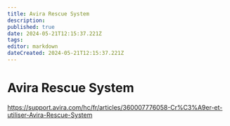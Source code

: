 ```yaml
---
title: Avira Rescue System
description: 
published: true
date: 2024-05-21T12:15:37.221Z
tags: 
editor: markdown
dateCreated: 2024-05-21T12:15:37.221Z
---
```


# Avira Rescue System

<https://support.avira.com/hc/fr/articles/360007776058-Cr%C3%A9er-et-utiliser-Avira-Rescue-System>
